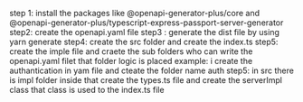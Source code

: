 step 1: install the packages like @openapi-generator-plus/core and @openapi-generator-plus/typescript-express-passport-server-generator
step2: create the openapi.yaml file 
step3 : generate the dist file by using yarn generate
step4: create the src folder and create the index.ts 
step5: create the imple file and craete the sub folders who can write the openapi.yaml filet that folder logic is placed example: i create the authantication in yam file and cteate the folder name auth 
step5: in src there is impl folder inside that create the  types.ts file and create the serverImpl class that class is used to the index.ts file
